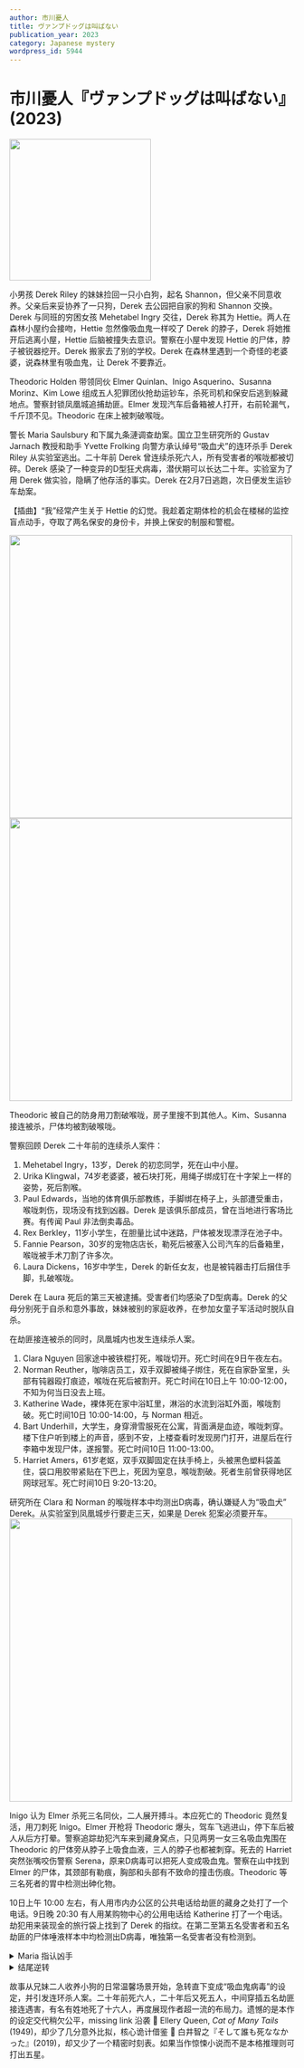 ```yaml
---
author: 市川憂人
title: ヴァンプドッグは叫ばない
publication_year: 2023
category: Japanese mystery
wordpress_id: 5944
---
```


# 市川憂人『ヴァンプドッグは叫ばない』(2023)

<img src=images/2023_cover.jpg width=250/>

小男孩 Derek Riley 的妹妹捡回一只小白狗，起名 Shannon，但父亲不同意收养。父亲后来妥协养了一只狗，Derek 去公园把自家的狗和 Shannon 交换。Derek 与同班的穷困女孩 Mehetabel Ingry 交往，Derek 称其为 Hettie。两人在森林小屋约会接吻，Hettie 忽然像吸血鬼一样咬了 Derek 的脖子，Derek 将她推开后逃离小屋，Hettie 后脑被撞失去意识。警察在小屋中发现 Hettie 的尸体，脖子被锐器挖开。Derek 搬家去了别的学校。Derek 在森林里遇到一个奇怪的老婆婆，说森林里有吸血鬼，让 Derek 不要靠近。

Theodoric Holden 带领同伙 Elmer Quinlan、Inigo Asquerino、Susanna Morinz、Kim Lowe 组成五人犯罪团伙抢劫运钞车，杀死司机和保安后逃到躲藏地点。警察封锁凤凰城追捕劫匪。Elmer 发现汽车后备箱被人打开，右前轮漏气，千斤顶不见。Theodoric 在床上被刺破喉咙。

警长 Maria Saulsbury 和下属九条漣调查劫案。国立卫生研究所的 Gustav Jarnach 教授和助手 Yvette Frolking 向警方承认绰号“吸血犬”的连环杀手 Derek Riley 从实验室逃出。二十年前 Derek 曾连续杀死六人，所有受害者的喉咙都被切碎。Derek 感染了一种变异的D型狂犬病毒，潜伏期可以长达二十年。实验室为了用 Derek 做实验，隐瞒了他存活的事实。Derek 在2月7日逃跑，次日便发生运钞车劫案。

【插曲】“我”经常产生关于 Hettie 的幻觉。我趁着定期体检的机会在楼梯的监控盲点动手，夺取了两名保安的身份卡，并换上保安的制服和警棍。

<img src=images/2023_floor_plan.jpg width=500/>
<img src=images/2023_murder_scene.jpg width=500/>

Theodoric 被自己的防身用刀割破喉咙，房子里搜不到其他人。Kim、Susanna 接连被杀，尸体均被割破喉咙。

警察回顾 Derek 二十年前的连续杀人案件：
<ol>
<li>Mehetabel Ingry，13岁，Derek 的初恋同学，死在山中小屋。</li>
<li>Urika Klingwal，74岁老婆婆，被石块打死，用绳子绑成钉在十字架上一样的姿势，死后割喉。</li>
<li>Paul Edwards，当地的体育俱乐部教练，手脚绑在椅子上，头部遭受重击，喉咙刺伤，现场没有找到凶器。Derek 是该俱乐部成员，曾在当地进行客场比赛。有传闻 Paul 非法倒卖毒品。</li>
<li>Rex Berkley，11岁小学生，在胆量比试中迷路，尸体被发现漂浮在池子中。</li>
<li>Fannie Pearson，30岁的宠物店店长，勒死后被塞入公司汽车的后备箱里，喉咙被手术刀割了许多次。</li>
<li>Laura Dickens，16岁中学生，Derek 的新任女友，也是被钝器击打后捆住手脚，扎破喉咙。</li>
</ol>
Derek 在 Laura 死后的第三天被逮捕。受害者们均感染了D型病毒。Derek 的父母分别死于自杀和意外事故，妹妹被别的家庭收养，在参加女童子军活动时脱队自杀。

在劫匪接连被杀的同时，凤凰城内也发生连续杀人案。
<ol>
<li>Clara Nguyen 回家途中被铁棍打死，喉咙切开。死亡时间在9日午夜左右。</li>
<li>Norman Reuther，咖啡店员工，双手双脚被绳子绑住，死在自家卧室里，头部有钝器殴打痕迹，喉咙在死后被割开。死亡时间在10日上午 10:00-12:00，不知为何当日没去上班。</li>
<li>Katherine Wade，裸体死在家中浴缸里，淋浴的水流到浴缸外面，喉咙割破。死亡时间10日 10:00-14:00，与 Norman 相近。</li>
<li>Bart Underhill，大学生，身穿滑雪服死在公寓，背面满是血迹，喉咙刺穿。楼下住户听到楼上的声音，感到不安，上楼查看时发现房门打开，进屋后在行李箱中发现尸体，遂报警。死亡时间10日 11:00-13:00。</li>
<li>Harriet Amers，61岁老妪，双手双脚固定在扶手椅上，头被黑色塑料袋盖住，袋口用胶带紧贴在下巴上，死因为窒息，喉咙割破。死者生前曾获得地区网球冠军。死亡时间10日 9:20-13:20。</li>
</ol>
研究所在 Clara 和 Norman 的喉咙样本中均测出D病毒，确认嫌疑人为“吸血犬” Derek。从实验室到凤凰城步行要走三天，如果是 Derek 犯案必须要开车。 

<img src=images/2023_time_table.jpg width=500/>

Inigo 认为 Elmer 杀死三名同伙，二人展开搏斗。本应死亡的 Theodoric 竟然复活，用刀刺死 Inigo。Elmer 开枪将 Theodoric 爆头，驾车飞逃进山，停下车后被人从后方打晕。警察追踪劫犯汽车来到藏身窝点，只见两男一女三名吸血鬼围在 Theodoric 的尸体旁从脖子上吸食血液，三人的脖子也都被刺穿。死去的 Harriet 突然张嘴咬伤警察 Serena，原来D病毒可以把死人变成吸血鬼。警察在山中找到 Elmer 的尸体，其颈部有勒痕，胸部和头部有不致命的撞击伤痕。Theodoric 等三名死者的胃中检测出砷化物。

10日上午 10:00 左右，有人用市内办公区的公共电话给劫匪的藏身之处打了一个电话。9日晚 20:30 有人用某购物中心的公用电话给 Katherine 打了一个电话。劫犯用来装现金的旅行袋上找到了 Derek 的指纹。在第二至第五名受害者和五名劫匪的尸体唾液样本中均检测出D病毒，唯独第一名受害者没有检测到。

<details><summary>Maria 指认凶手</summary>
D病毒从感染到发作至少要两天，被“吸血犬”咬伤后不可能不到一天就变成吸血鬼，所以劫匪早已感染病毒。Gustav 为了进行病毒研究，十年前休假期间在凤凰城的医院里给患者注入D病毒。五名受害者都曾在十年前住院。
<ol>
<li>Clara 没有感染D病毒，只在喉咙而不是唾液样本中查出D病毒。</li>
<li>Norman 腹部有阑尾炎手术痕迹。</li>
<li>Katherine 女儿十岁，当时在医院生产。（伏线：女儿照片）</li>
<li>Bart 骨折。（伏线：戴石膏照片。）</li>
<li>Harriet 接受膝盖手术。</li>
</ol>
凶手从病历得知五名受害者都是独居。Gustav 教唆一名劫匪杀死其余四人独吞赃款，引发内讧。Gustav 教唆一名受害者杀死 Clara 做诱饵，误导警察以为“吸血犬”进入凤凰城，这样自己就有理由来凤凰城。Norman 双手捆在背后，Bart 不可能自己从内部锁上行李箱，Harriet 不可能把双手绑在椅子扶手上，所以共犯是 Katherine。Katherine 在杀人时遭遇反击，受了致命伤，但在D病毒作用下还能活动。她意识到自己即将死去，回家后用刀割开自己喉咙，把刀丢到浴室外面，并用腰带绑住自己的脚，倒在浴缸里伪造他杀，然后彻底死去。她将淋浴头对准浴缸边缘，让水流到外面，是为了消除浴缸外面的滴血痕迹，做实他杀。
</details>

<details><summary>结尾逆转</summary>
真凶是 Gustav 的女助手 Yvette，她的真实身份是 Derek 的妹妹 Hester Riley，昵称 Hettie（Derek 给第一个女友起了同样的昵称），病毒延缓了二人的衰老。兄妹二人通过 Shannon 感染了D型病毒，后来又传给六名受害者。Hester 杀死六名受害者，动机是为了“保护”哥哥。
<ol>
<li>Derek 舔了 Mehetabel Ingry 的伤口，将其变成吸血鬼。Hester 目睹 Mehetabel 咬了 Derek 的脖子，所以将其杀死。Hester 用锐器而不是更方便的锯子消除 Mehetabel 喉咙上的牙印，是因为她够不到放在高处的锯子（伏线）。</li>
<li>Shannon 舔了 Urika Klingwal。Hester 为了防止 Urika 散播哥哥是吸血鬼的谣言，将其杀死。</li>
<li>Paul Edwards 用 Hester 的手帕擦了吸毒的针眼。Paul 想给 Derek 吃药，被 Hester 杀死。</li>
<li>Hester 杀死 Paul 回屋时被 Rex Berkley 看见。Rex 在胆量比试中晕倒，被 Shannon 舔了伤口。</li>
<li>Fannie Pearson 在路上摸了 Shannon，狗的唾液进入眼睛。Hester 担心 Fannie 看出 Shannon 得病的秘密，杀死 Fannie。</li>
<li>Hester 为了防止哥哥被 Laura Dickens 夺走，杀死 Laura。</li>
</ol>

Hester 被收养后杀死真正的 Yvette 并盗用其身份。Hester 通过查论文资料得知了 Gustav 其人，辞职加入他所在的医院，并目睹了他向病人输液袋内注射病毒。Hester 要求与 Gustav 合作，二人成为师徒。Hester 私下接触了 Derek 并协助他逃脱。Derek 藏在 Hester 的汽车后备箱里。

D病毒的受害者并不是“在死后仍收到肌肉的电信号”，而是“即使受到致命伤仍活着”。六名受害者真正的死亡时间比预估的时间要早得多，所以10日的不在场证明毫无意义。凶手将受害者捆绑束缚，是为了避免让人觉察到受害者在死后还动过，唯一的例外是第三名受害者 Katherine。凶手采用冲洗的方式掩盖 Katherine 在受到致命伤之后的活动痕迹，是为了避免警方注意到所有受害者都受到捆绑，反而引起怀疑。Hester 用假名在凤凰城租了公寓和汽车，在9日晚 20:30 从购物中心给 Katherine 打了一通电话看她是否在家，警方在公用电话的一枚硬币上查到了 Hester 常去的宠物店店员的指纹和 Hester 的皮肤细胞，确认了她当时在凤凰城。Hester 把杀人凶器铁棍藏在外套下面。她能轻易地从两个喉咙样本中拍到病毒图像，是因为病毒附着在采集工具上。

Derek 上学时受到 Theodoric 等人的霸凌，所以 Hester 决定杀掉他们，通过他们身上的D病毒误导警方以为 Derek 在凤凰城。Hester 教唆 Theodoric 在9日给同伙下毒，并为了防止 Theodoric 逃跑，偷偷扎破了一个汽车轮胎（没有扎破全部轮胎是为了防止 Theodoric 在没有逃亡手段的绝境下暴走），拿走千斤顶。Elmer 因为没有喝酒所以没有中毒，另三人虽然中毒，但在D病毒的作用下仍能在10日活动。Theodoric 为了彻底杀死四名同伙，只好效仿二十年前的案件，割喉减少血液供应，停止能量供给。他不知道直接破坏心脏更加有效，是因为二十年前的案子里没有人受到过心脏伤害。

Hester 在凤凰城受到电子大亨 Vincent Neissel 的协助。结尾暗示 Elmer 临终前头部受到重击也是 Vincent 手下所为。
</details>

故事从兄妹二人收养小狗的日常温馨场景开始，急转直下变成“吸血鬼病毒”的设定，并引发连环杀人案。二十年前死六人，二十年后又死五人，中间穿插五名劫匪接连遇害，有名有姓地死了十六人，再度展现作者超一流的布局力。遗憾的是本作的设定交代稍欠公平，missing link 沿袭 📖 Ellery Queen, <i>Cat of Many Tails</i> (1949)，却少了几分意外比拟，核心诡计借鉴 📖 白井智之『そして誰も死ななかった』(2019)，却又少了一个精密时刻表。如果当作惊悚小说而不是本格推理则可打出五星。